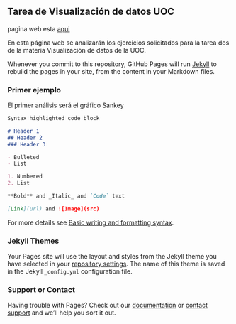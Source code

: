 ## Tarea de Visualización de datos UOC
pagina web esta [aqui](https://darwinpadilla84.github.io/UOCPEC2/)

En esta página web se analizarán los ejercicios solicitados para la tarea dos de la materia Visualización de datos de la UOC.

Whenever you commit to this repository, GitHub Pages will run [Jekyll](https://jekyllrb.com/) to rebuild the pages in your site, from the content in your Markdown files.

### Primer ejemplo

El primer análisis será el gráfico Sankey

```markdown
Syntax highlighted code block

# Header 1
## Header 2
### Header 3

- Bulleted
- List

1. Numbered
2. List

**Bold** and _Italic_ and `Code` text

[Link](url) and ![Image](src)
```

For more details see [Basic writing and formatting syntax](https://docs.github.com/en/github/writing-on-github/getting-started-with-writing-and-formatting-on-github/basic-writing-and-formatting-syntax).

### Jekyll Themes

Your Pages site will use the layout and styles from the Jekyll theme you have selected in your [repository settings](https://github.com/darwinpadilla84/UOCPEC2/settings/pages). The name of this theme is saved in the Jekyll `_config.yml` configuration file.

### Support or Contact

Having trouble with Pages? Check out our [documentation](https://docs.github.com/categories/github-pages-basics/) or [contact support](https://support.github.com/contact) and we’ll help you sort it out.
